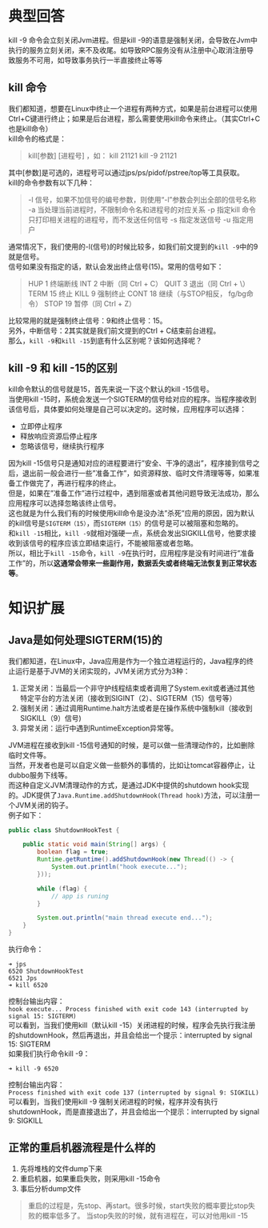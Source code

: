 # 典型回答
kill -9 命令会立刻关闭Jvm进程。但是kill -9的语意是强制关闭，会导致在Jvm中执行的服务立刻关闭，来不及收尾。如导致RPC服务没有从注册中心取消注册导致服务不可用，如导致事务执行一半直接终止等等
## kill 命令
我们都知道，想要在Linux中终止一个进程有两种方式，如果是前台进程可以使用Ctrl+C键进行终止；如果是后台进程，那么需要使用kill命令来终止。（其实Ctrl+C也是kill命令）<br />kill命令的格式是：
> kill[参数] [进程号] ，如：
> kill 21121 
> kill -9 21121

其中[参数]是可选的，进程号可以通过jps/ps/pidof/pstree/top等工具获取。<br />kill的命令参数有以下几种：
> -l 信号，如果不加信号的编号参数，则使用“-l”参数会列出全部的信号名称
> -a 当处理当前进程时，不限制命令名和进程号的对应关系
> -p 指定kill 命令只打印相关进程的进程号，而不发送任何信号
> -s 指定发送信号
> -u 指定用户

通常情况下，我们使用的-l(信号)的时候比较多，如我们前文提到的`kill -9`中的9就是信号。<br />信号如果没有指定的话，默认会发出终止信号(15)。常用的信号如下：
> HUP 1 终端断线
> INT 2 中断（同 Ctrl + C）
> QUIT 3 退出（同 Ctrl + \）
> TERM 15 终止
> KILL 9 强制终止
> CONT 18 继续（与STOP相反， fg/bg命令）
> STOP 19 暂停（同 Ctrl + Z）

比较常用的就是强制终止信号：9和终止信号：15。<br />另外，中断信号：2其实就是我们前文提到的Ctrl + C结束前台进程。<br />那么，`kill -9`和`kill -15`到底有什么区别呢？该如何选择呢？
## kill -9 和 kill -15的区别
kill命令默认的信号就是15，首先来说一下这个默认的kill -15信号。<br />当使用kill -15时，系统会发送一个SIGTERM的信号给对应的程序。当程序接收到该信号后，具体要如何处理是自己可以决定的。这时候，应用程序可以选择：

- 立即停止程序
- 释放响应资源后停止程序
- 忽略该信号，继续执行程序

因为kill -15信号只是通知对应的进程要进行”安全、干净的退出”，程序接到信号之后，退出前一般会进行一些”准备工作”，如资源释放、临时文件清理等等，如果准备工作做完了，再进行程序的终止。<br />但是，如果在”准备工作”进行过程中，遇到阻塞或者其他问题导致无法成功，那么应用程序可以选择忽略该终止信号。<br />这也就是为什么我们有的时候使用kill命令是没办法”杀死”应用的原因，因为默认的kill信号是`SIGTERM（15）`，而`SIGTERM（15）`的信号是可以被阻塞和忽略的。<br />和`kill -15`相比，`kill -9`就相对强硬一点，系统会发出SIGKILL信号，他要求接收到该信号的程序应该立即结束运行，不能被阻塞或者忽略。<br />所以，相比于`kill -15`命令，`kill -9`在执行时，应用程序是没有时间进行”准备工作”的，所以**这通常会带来一些副作用，数据丢失或者终端无法恢复到正常状态等**。
# 知识扩展
## Java是如何处理SIGTERM(15)的
我们都知道，在Linux中，Java应用是作为一个独立进程运行的，Java程序的终止运行是基于JVM的关闭实现的，JVM关闭方式分为3种：

1. 正常关闭：当最后一个非守护线程结束或者调用了System.exit或者通过其他特定平台的方法关闭（接收到SIGINT（2）、SIGTERM（15）信号等）
2. 强制关闭：通过调用Runtime.halt方法或者是在操作系统中强制kill（接收到SIGKILL（9）信号)
3. 异常关闭：运行中遇到RuntimeException异常等。

JVM进程在接收到kill -15信号通知的时候，是可以做一些清理动作的，比如删除临时文件等。<br />当然，开发者也是可以自定义做一些额外的事情的，比如让tomcat容器停止，让dubbo服务下线等。<br />而这种自定义JVM清理动作的方式，是通过JDK中提供的shutdown hook实现的。JDK提供了`Java.Runtime.addShutdownHook(Thread hook)`方法，可以注册一个JVM关闭的钩子。<br />例子如下：
```java
public class ShutdownHookTest {

    public static void main(String[] args) {
        boolean flag = true;
        Runtime.getRuntime().addShutdownHook(new Thread(() -> {
            System.out.println("hook execute...");
        }));

        while (flag) {
            // app is runing
        }

        System.out.println("main thread execute end...");
    }
}
```
执行命令：
```shell
➜ jps
6520 ShutdownHookTest
6521 Jps
➜ kill 6520
```
控制台输出内容：<br />`hook execute... Process finished with exit code 143 (interrupted by signal 15: SIGTERM)`<br />可以看到，当我们使用kill（默认kill -15）关闭进程的时候，程序会先执行我注册的shutdownHook，然后再退出，并且会给出一个提示：interrupted by signal 15: SIGTERM<br />如果我们执行命令kill -9：
```shell
➜ kill -9 6520
```
控制台输出内容：<br />`Process finished with exit code 137 (interrupted by signal 9: SIGKILL)`<br />可以看到，当我们使用kill -9 强制关闭进程的时候，程序并没有执行shutdownHook，而是直接退出了，并且会给出一个提示：interrupted by signal 9: SIGKILL
## 正常的重启机器流程是什么样的

1. 先将堆栈的文件dump下来
2. 重启机器，如果重启失败，则采用kill -15命令
3. 事后分析dump文件

> 重启的过程是，先stop、再start。很多时候，start失败的概率要比stop失败的概率低多了。
> 当stop失败的时候，就有进程在，可以对他用kill -15

